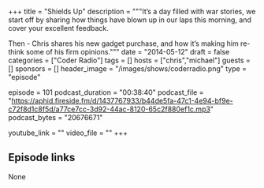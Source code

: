 +++
title = "Shields Up"
description = """It’s a day filled with war stories, we start off by sharing how things have blown up in our laps this morning, and cover your excellent feedback. 

Then - Chris shares his new gadget purchase, and how it’s making him re-think some of his firm opinions."""
date = "2014-05-12"
draft = false
categories = ["Coder Radio"]
tags = []
hosts = ["chris","michael"]
guests = []
sponsors = []
header_image = "/images/shows/coderradio.png"
type = "episode"

episode = 101
podcast_duration = "00:38:40"
podcast_file = "https://aphid.fireside.fm/d/1437767933/b44de5fa-47c1-4e94-bf9e-c72f8d1c8f5d/a77ce7cc-3d92-44ac-8120-65c2f880ef1c.mp3"
podcast_bytes = "20676671"

youtube_link = ""
video_file = ""
+++

## Episode links

None

